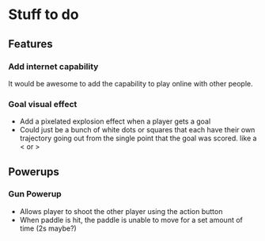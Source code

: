 # Stuff to do

## Features

### Add internet capability

It would be awesome to add the capability to play online with other people.

### Goal visual effect

- Add a pixelated explosion effect when a player gets a goal
- Could just be a bunch of white dots or squares that each have their own trajectory going out from the single point that the goal was scored. like a < or >

## Powerups

### Gun Powerup

- Allows player to shoot the other player using the action button
- When paddle is hit, the paddle is unable to move for a set amount of time (2s maybe?)